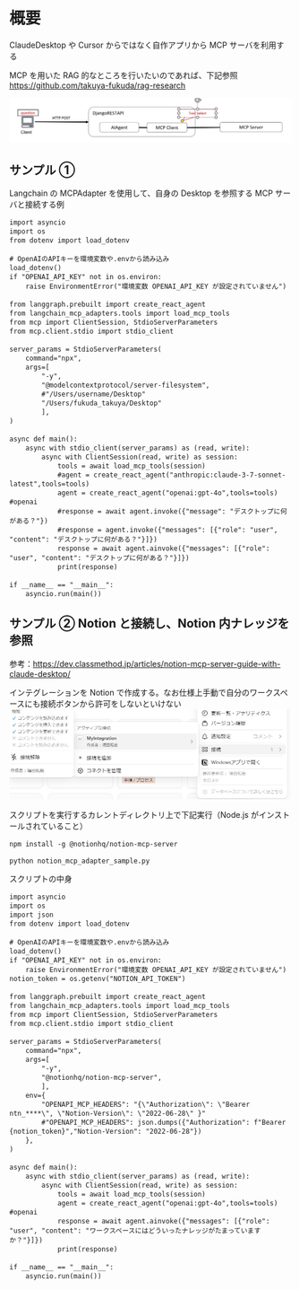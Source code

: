 # 概要

ClaudeDesktop や Cursor からではなく自作アプリから MCP サーバを利用する

MCP を用いた RAG 的なところを行いたいのであれば、下記参照  
https://github.com/takuya-fukuda/rag-research

![画面イメージ](./mcp_img.jpg)

## サンプル ①

Langchain の MCPAdapter を使用して、自身の Desktop を参照する MCP サーバと接続する例

```
import asyncio
import os
from dotenv import load_dotenv

# OpenAIのAPIキーを環境変数や.envから読み込み
load_dotenv()
if "OPENAI_API_KEY" not in os.environ:
    raise EnvironmentError("環境変数 OPENAI_API_KEY が設定されていません")

from langgraph.prebuilt import create_react_agent
from langchain_mcp_adapters.tools import load_mcp_tools
from mcp import ClientSession, StdioServerParameters
from mcp.client.stdio import stdio_client

server_params = StdioServerParameters(
    command="npx",
    args=[
        "-y",
        "@modelcontextprotocol/server-filesystem",
        #"/Users/username/Desktop"
        "/Users/fukuda_takuya/Desktop"
        ],
)

async def main():
    async with stdio_client(server_params) as (read, write):
        async with ClientSession(read, write) as session:
            tools = await load_mcp_tools(session)
            #agent = create_react_agent("anthropic:claude-3-7-sonnet-latest",tools=tools)
            agent = create_react_agent("openai:gpt-4o",tools=tools) #openai
            #response = await agent.invoke({"message": "デスクトップに何がある？"})
            #response = agent.invoke({"messages": [{"role": "user", "content": "デスクトップに何がある？"}]})
            response = await agent.ainvoke({"messages": [{"role": "user", "content": "デスクトップに何がある？"}]})
            print(response)

if __name__ == "__main__":
    asyncio.run(main())

```

## サンプル ② Notion と接続し、Notion 内ナレッジを参照

参考：https://dev.classmethod.jp/articles/notion-mcp-server-guide-with-claude-desktop/

インテグレーションを Notion で作成する。なお仕様上手動で自分のワークスペースにも接続ボタンから許可をしないといけない
![画面イメージ](./sample1.jpg)

スクリプトを実行するカレントディレクトリ上で下記実行（Node.js がインストールされていること）

```
npm install -g @notionhq/notion-mcp-server
```

```
python notion_mcp_adapter_sample.py
```

スクリプトの中身

```
import asyncio
import os
import json
from dotenv import load_dotenv

# OpenAIのAPIキーを環境変数や.envから読み込み
load_dotenv()
if "OPENAI_API_KEY" not in os.environ:
    raise EnvironmentError("環境変数 OPENAI_API_KEY が設定されていません")
notion_token = os.getenv("NOTION_API_TOKEN")

from langgraph.prebuilt import create_react_agent
from langchain_mcp_adapters.tools import load_mcp_tools
from mcp import ClientSession, StdioServerParameters
from mcp.client.stdio import stdio_client

server_params = StdioServerParameters(
    command="npx",
    args=[
        "-y",
        "@notionhq/notion-mcp-server",
        ],
    env={
        "OPENAPI_MCP_HEADERS": "{\"Authorization\": \"Bearer ntn_****\", \"Notion-Version\": \"2022-06-28\" }"
        #"OPENAPI_MCP_HEADERS": json.dumps({"Authorization": f"Bearer {notion_token}","Notion-Version": "2022-06-28"})
    },
)

async def main():
    async with stdio_client(server_params) as (read, write):
        async with ClientSession(read, write) as session:
            tools = await load_mcp_tools(session)
            agent = create_react_agent("openai:gpt-4o",tools=tools) #openai
            response = await agent.ainvoke({"messages": [{"role": "user", "content": "ワークスペースにはどういったナレッジがたまっていますか？"}]})
            print(response)

if __name__ == "__main__":
    asyncio.run(main())

```
